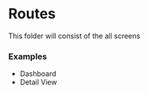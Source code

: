 # Routes #

This folder will consist of the all screens

### Examples ###

* Dashboard
* Detail View